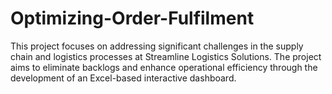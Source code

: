 # Optimizing-Order-Fulfilment
This project focuses on addressing significant challenges in the supply chain and logistics processes at Streamline Logistics Solutions. The project aims to eliminate backlogs and enhance operational efficiency through the development of an Excel-based interactive dashboard. 
